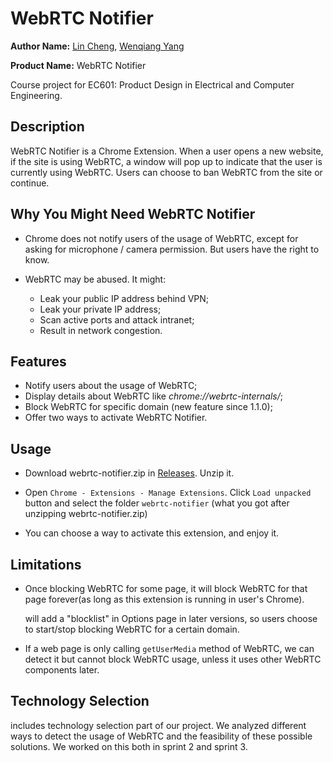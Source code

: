 # WebRTC Notifier

**Author Name:** [Lin Cheng](https://github.com/chengl11), [Wenqiang Yang](https://github.com/wq-yang)

**Product Name:** WebRTC Notifier

Course project for EC601: Product Design in Electrical and Computer Engineering.

## Description

WebRTC Notifier is a Chrome Extension. When a user opens a new website, if the site is using WebRTC, a window will pop up to indicate that the user is currently using WebRTC. Users can choose to ban WebRTC from the site or continue.

## Why You Might Need WebRTC Notifier

- Chrome does not notify users of the usage of WebRTC, except for asking for microphone / camera permission. But users have the right to know.

- WebRTC may be abused. It might:
  - Leak your public IP address behind VPN;
  - Leak your private IP address;
  - Scan active ports and attack intranet;
  - Result in network congestion.

## Features

- Notify users about the usage of WebRTC;
- Display details about WebRTC like *chrome://webrtc-internals/*;
- Block WebRTC for specific domain (new feature since 1.1.0);
- Offer two ways to activate WebRTC Notifier.

## Usage

- Download webrtc-notifier.zip in [Releases](https://github.com/chengl11/WebRTC_Cybersecurity_Project/releases). Unzip it.

- Open `Chrome - Extensions - Manage Extensions`. Click `Load unpacked` button and select the folder `webrtc-notifier` (what you got after unzipping webrtc-notifier.zip)

- You can choose a way to activate this extension, and enjoy it.

## Limitations

- Once blocking WebRTC for some page, it will block WebRTC for that page forever(as long as this extension is running in user's Chrome).

  will add a "blocklist" in Options page in later versions, so users choose to start/stop blocking WebRTC for a certain domain.

- If a web page is only calling `getUserMedia` method of WebRTC, we can detect it but cannot block WebRTC usage, unless it uses other WebRTC components later.

## Technology Selection

includes technology selection part of our project. We analyzed different ways to detect the usage of WebRTC and the feasibility of these possible solutions. We worked on this both in sprint 2 and sprint 3.
